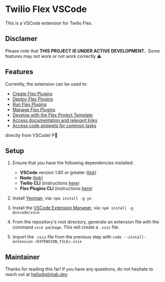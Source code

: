 # Twilio Flex VSCode

This is a VSCode extension for Twilio Flex.

## Disclamer
Please note that **THIS PROJECT IS UNDER ACTIVE DEVELOPMENT.**. Some features may not work or not work correctly :warning: 

## Features

Currently, the extension can be used to:

* [Create Flex Plugins](###feature-create)
* [Deploy Flex Plugins](###feature-deploy)
* [Run Flex Plugins](###feature-run)
* [Manage Flex Plugins](###feature-manage)
* [Develop with the Flex Project Template](###feature-template)
* [Access documentation and relevant links](###feature-links)
* [Access code snippets for common tasks](###feature-snippets)



directly from VSCode! P:cowboy_hat_face:	


## Setup

1. Ensure that you have the following dependencies installed:
    - **VSCode** version 1.80 or greater ([link](https://code.visualstudio.com/))
    - **Node** ([link](https://nodejs.org/en))
    - **Twilio CLI** (instructions [here](https://www.twilio.com/docs/twilio-cli/quickstart))
    - **Flex Plugins CLI**  (instructions [here](https://www.twilio.com/docs/flex/developer/plugins/cli/install))

2. Install [Yeoman](https://yeoman.io/), via: `npm install -g yo`
3. Install the [VSCode Extension Manager](https://github.com/microsoft/vscode-vsce), via: `npm install -g @vscode/vsce`
4. From the repository's root directory, generate an extension file with the command  `vsce package`. This will create a `.vsix` file.
5. Import the `.vsix` file from the previous step with `code --install-extension <EXTENSION_FILE>.vsix`


## Maintainer

Thanks for reading this far! If you have any questions, do not hesitate to reach out at hello@slintab.dev

